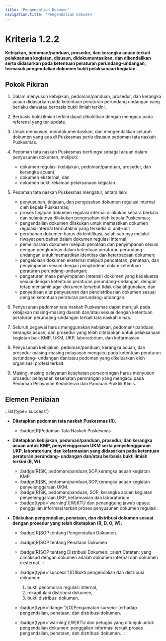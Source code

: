 ```yaml
---
title: 'Pengendalian Dokumen'
navigation.title: 'Pengendalian Dokumen'
---
```


# Kriteria 1.2.2 
**Kebijakan, pedoman/panduan, prosedur, dan kerangka acuan terkait pelaksanaan kegiatan, disusun, didokumentasikan, dan dikendalikan serta didasarkan pada ketentuan peraturan perundang-undangan, termasuk pengendalian dokumen bukti pelaksanaan kegiatan.** 

## Pokok Pikiran 

1. Dalam menyusun kebijakan, pedoman/panduan, prosedur, dan kerangka acuan didasarkan pada ketentuan peraturan perundang undangan yang berlaku dan/atau berbasis bukti ilmiah terkini. 
2. Berbasis bukti ilmiah terkini dapat dibuktikan dengan mengacu pada referensi yang ter-update. 
3. Untuk menyusun, mendokumentasikan, dan mengendalikan seluruh dokumen yang ada di Puskesmas perlu disusun pedoman tata naskah Puskesmas. 
4. Pedoman tata naskah Puskesmas berfungsi sebagai acuan dalam penyusunan dokumen, meliputi: 
   - dokumen regulasi (kebijakan, pedoman/panduan, prosedur, dan kerangka acuan); 
   - dokumen eksternal; dan 
   - dokumen bukti rekaman pelaksanaan kegiatan. 
5. Pedoman tata naskah Puskesmas mengatur, antara lain: 
   - penyusunan, tinjauan, dan pengesahan dokumen regulasi internal oleh kepala Puskesmas; 
   - proses tinjauan dokumen regulasi internal dilakukan secara berkala dan selanjutnya dilakukan pengesahan oleh kepala Puskesmas; 
   - pengendalian dokumen dilakukan untuk memastikan dokumen regulasi internal termutakhir yang tersedia di unit-unit  
   - perubahan dokumen harus diidentifikasi, salah satunya melalui riwayat perubahan dalam dokumen regulasi internal; 
   - pemeliharaan dokumen meliputi penataan dan penyimpanan sesuai dengan pengkodean dalam ketentuan peraturan perundang undangan untuk memastikan identitas dan keterbacaan dokumen; 
   - pengelolaan dokumen eksternal meliputi pencatatan, penataan, dan penyimpanan sesuai dengan pengkodean dalam ketentuan peraturan perundang-undangan; 
   - pengaturan masa penyimpanan (retensi) dokumen yang kadaluarsa sesuai dengan ketentuan peraturan perundang-undangan, dengan tetap menjamin agar dokumen tersebut tidak disalahgunakan; dan 
   - penyediaan alur penyusunan dan pendistribusian dokumen sesuai dengan ketentuan peraturan perundang-undangan. 

6. Penyusunan pedoman tata naskah Puskesmas dapat merujuk pada kebijakan masing-masing daerah dan/atau sesuai dengan ketentuan peraturan perundang-undangan terkait tata naskah dinas. 

7. Seluruh pegawai harus menggunakan kebijakan, pedoman/ panduan, kerangka acuan, dan prosedur yang telah ditetapkan untuk  pelaksanaan  kegiatan baik KMP, UKM, UKP, laboratorium, dan kefarmasian. 

8. Penyusunan kebijakan, pedoman/panduan, kerangka acuan, dan prosedur masing-masing pelayanan mengacu pada ketentuan peraturan perundang- undangan dan/atau pedoman yang dikeluarkan oleh organisasi profesi terkait. 

9. Masing-masing pelayanan kesehatan perseorangan harus menyusun prosedur pelayanan kesehatan perorangan yang mengacu pada Pedoman Pelayanan Kedokteran dan Panduan Praktik Klinis. 
     
## Elemen Penilaian 

::list{type='success'}

- **Ditetapkan pedoman tata naskah Puskesmas (R).**  

   - :badge[R]Pedoman Tata Naskah Puskesmas 
 
- **Ditetapkan kebijakan, pedoman/panduan, prosedur, dan kerangka acuan untuk KMP, penyelenggaraan UKM serta penyelenggaraan UKP, laboratorium, dan kefarmasian yang didasarkan pada ketentuan peraturan perundang- undangan dan/atau berbasis bukti ilmiah terkini (R, W).**  

   - :badge[R]SK, pedoman/panduan,SOP,kerangka acuan kegiatan KMP. 
   - :badge[R]SK, pedoman/panduan,SOP,kerangka acuan kegiatan penyelenggaraan UKM. 
   - :badge[R]SK, pedoman/panduan, SOP, kerangka acuan kegiatan penyelenggaraan UKP, kefarmasian dan laboratorium 
   - :badge{type='warning'}[W]KTU dan penanggung jawab upaya: penggalian informasi terkait proses penyusunan dokumen regulasi. 

- **Dilakukan pengendalian, penataan, dan distribusi dokumen sesuai dengan prosedur yang telah ditetapkan (R, D, O, W).** 

  - :badge[R]SOP tentang Pengendalian Dokumen. 
  - :badge[R]SOP tentang Penataan Dokumen 
  - :badge[R]SOP tentang Distribusi Dokumen. 
    ::alert
    Catatan: 
    yang dimaksud dengan dokumen adalah dokumen internal dan dokumen eksternal. 
    ::
  
  - :badge{type='success'}[D]Bukti pengendalian dan distribusi dokumen: 
    1. bukti penomoran regulasi internal, 
    2. rekapitulasi distribusi dokumen, 
    3. bukti distribusi dokumen. 

  - :badge{type='danger'}[O]Pengamatan surveior terhadap pengendalian, penataan, dan distribusi dokumen. 
  - :badge{type='warning'}[W]KTU dan petugas yang ditunjuk untuk pengendalian dokumen:  penggalian informasi terkait proses pengendalian, penataan, dan distribusi dokumen. 
::